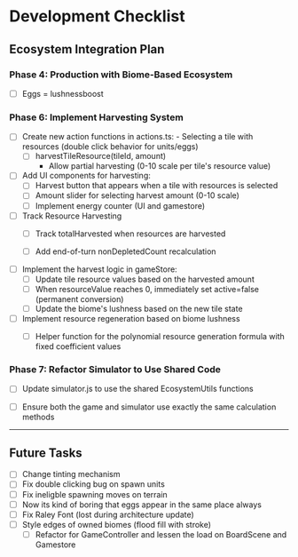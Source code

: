 # Development Checklist

## Ecosystem Integration Plan

### Phase 4:  Production with Biome-Based Ecosystem
- [ ] Eggs = lushnessboost

### Phase 6: Implement Harvesting System
- [ ] Create new action functions in actions.ts:
      - Selecting a tile with resources (double click behavior for units/eggs)
  - [ ] harvestTileResource(tileId, amount)
      - Allow partial harvesting (0-10 scale per tile's resource value)
  
- [ ] Add UI components for harvesting:
  - [ ] Harvest button that appears when a tile with resources is selected
  - [ ] Amount slider for selecting harvest amount (0-10 scale)
  - [ ] Implement energy counter (UI and gamestore)

- [ ] Track Resource Harvesting
  - [ ] Track totalHarvested when resources are harvested
  - [ ] Add end-of-turn nonDepletedCount recalculation
  

- [ ] Implement the harvest logic in gameStore:
  - [ ] Update tile resource values based on the harvested amount
  - [ ] When resourceValue reaches 0, immediately set active=false (permanent conversion)
  - [ ] Update the biome's lushness based on the new tile state

- [ ] Implement resource regeneration based on biome lushness
  - [ ] Helper function for the polynomial resource generation formula with fixed coefficient values


### Phase 7: Refactor Simulator to Use Shared Code
- [ ] Update simulator.js to use the shared EcosystemUtils functions
- [ ] Ensure both the game and simulator use exactly the same calculation methods


---------------

## Future Tasks
- [ ] Change tinting mechanism
- [ ] Fix double clicking bug on spawn units
- [ ] Fix ineligble spawning moves on terrain
- [ ] Now its kind of boring that eggs appear in the same place always
- [ ] Fix Raley Font (lost during architecture update)
- [ ] Style edges of owned biomes (flood fill with stroke)
  - [ ] Refactor for GameController and lessen the load on BoardScene and Gamestore
